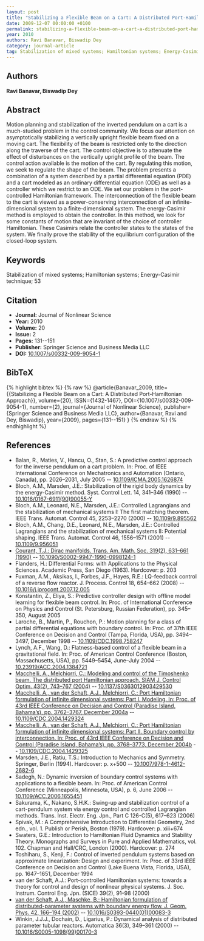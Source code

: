 ```yaml
---
layout: post
title: "Stabilizing a Flexible Beam on a Cart: A Distributed Port-Hamiltonian Approach"
date: 2009-12-07 00:00:00 +0100
permalink: stabilizing-a-flexible-beam-on-a-cart-a-distributed-port-hamiltonian-approach
year: 2010
authors: Ravi Banavar, Biswadip Dey
category: journal-article
tag: Stabilization of mixed systems; Hamiltonian systems; Energy-Casimir technique; 53
---
```

 
## Authors
**Ravi Banavar, Biswadip Dey**
 
## Abstract
Motion planning and stabilization of the inverted pendulum on a cart is a much-studied problem in the control community. We focus our attention on asymptotically stabilizing a vertically upright flexible beam fixed on a moving cart. The flexibility of the beam is restricted only to the direction along the traverse of the cart. The control objective is to attenuate the effect of disturbances on the vertically upright profile of the beam. The control action available is the motion of the cart. By regulating this motion, we seek to regulate the shape of the beam. The problem presents a combination of a system described by a partial differential equation (PDE) and a cart modeled as an ordinary differential equation (ODE) as well as a controller which we restrict to an ODE. We set our problem in the port-controlled Hamiltonian framework. The interconnection of the flexible beam to the cart is viewed as a power-conserving interconnection of an infinite-dimensional system to a finite-dimensional system. The energy-Casimir method is employed to obtain the controller. In this method, we look for some constants of motion that are invariant of the choice of controller Hamiltonian. These Casimirs relate the controller states to the states of the system. We finally prove the stability of the equilibrium configuration of the closed-loop system.
 
## Keywords
Stabilization of mixed systems; Hamiltonian systems; Energy-Casimir technique; 53
 
## Citation
- **Journal:** Journal of Nonlinear Science
- **Year:** 2010
- **Volume:** 20
- **Issue:** 2
- **Pages:** 131--151
- **Publisher:** Springer Science and Business Media LLC
- **DOI:** [10.1007/s00332-009-9054-1](https://doi.org/10.1007/s00332-009-9054-1)
 
## BibTeX
{% highlight bibtex %}
{% raw %}
@article{Banavar_2009,
  title={{Stabilizing a Flexible Beam on a Cart: A Distributed Port-Hamiltonian Approach}},
  volume={20},
  ISSN={1432-1467},
  DOI={10.1007/s00332-009-9054-1},
  number={2},
  journal={Journal of Nonlinear Science},
  publisher={Springer Science and Business Media LLC},
  author={Banavar, Ravi and Dey, Biswadip},
  year={2009},
  pages={131--151}
}
{% endraw %}
{% endhighlight %}
 
## References
- Balan, R., Maties, V., Hancu, O., Stan, S.: A predictive control approach for the inverse pendulum on a cart problem. In: Proc. of IEEE International Conference on Mechatronics and Automation (Ontario, Canada), pp. 2026–2031, July 2005 -- [10.1109/ICMA.2005.1626874](https://doi.org/10.1109/ICMA.2005.1626874)
- Bloch, A.M., Marsden, J.E.: Stabilization of the rigid body dynamics by the energy-Casimir method. Syst. Control Lett. 14, 341–346 (1990) -- [10.1016/0167-6911(90)90055-Y](https://doi.org/10.1016/0167-6911(90)90055-Y)
- Bloch, A.M., Leonard, N.E., Marsden, J.E.: Controlled Lagrangians and the stabilization of mechanical systems I: The first matching theorem. IEEE Trans. Automat. Control 45, 2253–2270 (2000) -- [10.1109/9.895562](https://doi.org/10.1109/9.895562)
- Bloch, A.M., Chang, D.E., Leonard, N.E., Marsden, J.E.: Controlled Lagrangians and the stabilization of mechanical systems II: Potential shaping. IEEE Trans. Automat. Control 46, 1556–1571 (2001) -- [10.1109/9.956051](https://doi.org/10.1109/9.956051)
- [Courant, T.J.: Dirac manifolds. Trans. Am. Math. Soc. 319(2), 631–661 (1990)](dirac-manifolds) -- [10.1090/S0002-9947-1990-0998124-1](https://doi.org/10.1090/S0002-9947-1990-0998124-1)
- Flanders, H.: Differential Forms: with Applications to the Physical Sciences. Academic Press, San Diego (1963). Hardcover: p. 203
- Fuxman, A.M., Aksikas, I., Forbes, J.F., Hayes, R.E.: LQ-feedback control of a reverse flow reactor. J. Process. Control 18, 654–662 (2008) -- [10.1016/j.jprocont.2007.12.005](https://doi.org/10.1016/j.jprocont.2007.12.005)
- Konstantin, Z., Eliya, S.: Predictive controller design with offline model learning for flexible beam control. In: Proc. of International Conference on Physics and Control (St. Petersburg, Russian Federation), pp. 345–350, August 2005
- Laroche, B., Martin, P., Rouchon, P.: Motion planning for a class of partial differential equations with boundary control. In: Proc. of 37th IEEE Conference on Decision and Control (Tampa, Florida, USA), pp. 3494–3497, December 1998 -- [10.1109/CDC.1998.758247](https://doi.org/10.1109/CDC.1998.758247)
- Lynch, A.F., Wang, D.: Flatness-based control of a flexible beam in a gravitational field. In: Proc. of American Control Conference (Boston, Massachusetts, USA), pp. 5449–5454, June–July 2004 -- [10.23919/ACC.2004.1384721](https://doi.org/10.23919/ACC.2004.1384721)
- [Macchelli, A., Melchiorri, C.: Modeling and control of the Timoshenko beam. The distributed port Hamiltonian approach. SIAM J. Control Optim. 43(2), 743–767 (2004)](modeling-and-control-of-the-timoshenko-beam-the-distributed-port-hamiltonian-approach) -- [10.1137/S0363012903429530](https://doi.org/10.1137/S0363012903429530)
- [Macchelli, A., van der Schaft, A.J., Melchiorri, C.: Port Hamiltonian formulation of infinite dimensional systems: Part I. Modeling. In: Proc. of 43rd IEEE Conference on Decision and Control (Paradise Island, Bahama’s), pp. 3762–3767, December 2004a](port-hamiltonian-formulation-of-infinite-dimensional-systems-i-modeling) -- [10.1109/CDC.2004.1429324](https://doi.org/10.1109/CDC.2004.1429324)
- [Macchelli, A., van der Schaft, A.J., Melchiorri, C.: Port Hamiltonian formulation of infinite dimensional systems: Part II. Boundary control by interconnection. In: Proc. of 43rd IEEE Conference on Decision and Control (Paradise Island, Bahama’s), pp. 3768–3773, December 2004b](port-hamiltonian-formulation-of-infinite-dimensional-systems-ii-boundary-control-by-interconnection) -- [10.1109/CDC.2004.1429325](https://doi.org/10.1109/CDC.2004.1429325)
- Marsden, J.E., Ratiu, T.S.: Introduction to Mechanics and Symmetry. Springer, Berlin (1994). Hardcover: p. x+500 -- [10.1007/978-1-4612-2682-6](https://doi.org/10.1007/978-1-4612-2682-6)
- Sadegh, N.: Dynamic inversion of boundary control systems with applications to a flexible beam. In: Proc. of American Control Conference (Minneapolis, Minnesota, USA), p. 6, June 2006 -- [10.1109/ACC.2006.1655451](https://doi.org/10.1109/ACC.2006.1655451)
- Sakurama, K., Nakano, S.H.K.: Swing-up and stabilization control of a cart-pendulum system via energy control and controlled Lagrangian methods. Trans. Inst. Electr. Eng. Jpn., Part C 126-C(5), 617–623 (2006)
- Spivak, M.: A Comprehensive Introduction to Differential Geometry, 2nd edn., vol. 1. Publish or Perish, Boston (1979). Hardcover: p. xiii+674
- Swaters, G.E.: Introduction to Hamiltonian Fluid Dynamics and Stability Theory. Monographs and Surveys in Pure and Applied Mathematics, vol. 102. Chapman and Hall/CRC, London (2000). Hardcover: p. 274
- Toshiharu, S., Kenji, F.: Control of inverted pendulum systems based on approximate linearization: Design and experiment. In: Proc. of 33rd IEEE Conference on Decision and Control (Lake Buena Vista, Florida, USA), pp. 1647–1651, December 1994
- van der Schaft, A.J.: Port-controlled Hamiltonian systems: towards a theory for control and design of nonlinear physical systems. J. Soc. Instrum. Control Eng. Jpn. (SICE) 39(2), 91–98 (2000)
- [van der Schaft, A.J., Maschke, B.: Hamiltonian formulation of distributed-parameter systems with boundary energy flow. J. Geom. Phys. 42, 166–194 (2002)](hamiltonian-formulation-of-distributed-parameter-systems-with-boundary-energy-flow) -- [10.1016/S0393-0440(01)00083-3](https://doi.org/10.1016/S0393-0440(01)00083-3)
- Winkin, J.J.J., Dochain, D., Ligarius, P.: Dynamical analysis of distributed parameter tubular reactors. Automatica 36(3), 349–361 (2000) -- [10.1016/S0005-1098(99)00170-3](https://doi.org/10.1016/S0005-1098(99)00170-3)

